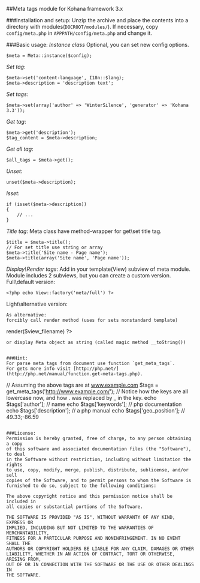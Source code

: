 ##Meta tags module for Kohana framework 3.х

###Installation and setup:
Unzip the archive and place the contents into a directory with modules(`DOCROOT/modules/`). 
If necessary, copy `config/meta.php` in `APPPATH/config/meta.php` and change it.

###Basic usage:
*Instance class* 
Optional, you can set new config options.
~~~
$meta = Meta::instance($config);
~~~
*Set tag*:
~~~
$meta->set('content-language', I18n::$lang);
$meta->description = 'description text';
~~~
*Set tags*:
~~~
$meta->set(array('author' => 'WinterSilence', 'generator' => 'Kohana 3.3'));
~~~
*Get tag*:
~~~
$meta->get('description');
$tag_content = $meta->description;
~~~
*Get all tag*:
~~~
$all_tags = $meta->get();
~~~
*Unset*:
~~~
unset($meta->description);
~~~
*Isset*:
~~~
if (isset($meta->description))
{
	// ...
}
~~~
*Title tag*:
Meta class have method-wrapper for get\set title tag.
~~~
$title = $meta->title();
// For set title use string or array
$meta->title('Site name - Page name');
$meta->title(array('Site name', 'Page name'));
~~~
*Display\Render tags*:
Add in your template(View) subview of meta module. 
Module includes 2 subviews, but you can create a custom version.
Full\default version:
~~~
<?php echo View::factory('meta/full') ?>
~~~
Light\alternative version:
<?php echo View::factory('meta/easy') ?>
~~~
As alternative: 
forcibly call render method (uses for sets nonstandard template)
~~~
<?php echo Meta::instance()->render($view_filename) ?>
~~~
or display Meta object as string (called magic method __toString())
~~~
<?php echo Meta::instance() ?>
~~~

###Hint:
For parse meta tags from document use function `get_meta_tags`.
For gets more info visit [http://php.net/](http://php.net/manual/function.get-meta-tags.php).
~~~
// Assuming the above tags are at www.example.com
$tags = get_meta_tags('http://www.example.com/');
// Notice how the keys are all lowercase now, and how . was replaced by _ in the key.
echo $tags['author'];       // name
echo $tags['keywords'];     // php documentation
echo $tags['description'];  // a php manual
echo $tags['geo_position']; // 49.33;-86.59
~~~

###License:
Permission is hereby granted, free of charge, to any person obtaining a copy
of this software and associated documentation files (the "Software"), to deal
in the Software without restriction, including without limitation the rights
to use, copy, modify, merge, publish, distribute, sublicense, and/or sell
copies of the Software, and to permit persons to whom the Software is
furnished to do so, subject to the following conditions:

The above copyright notice and this permission notice shall be included in
all copies or substantial portions of the Software.

THE SOFTWARE IS PROVIDED "AS IS", WITHOUT WARRANTY OF ANY KIND, EXPRESS OR
IMPLIED, INCLUDING BUT NOT LIMITED TO THE WARRANTIES OF MERCHANTABILITY,
FITNESS FOR A PARTICULAR PURPOSE AND NONINFRINGEMENT. IN NO EVENT SHALL THE
AUTHORS OR COPYRIGHT HOLDERS BE LIABLE FOR ANY CLAIM, DAMAGES OR OTHER
LIABILITY, WHETHER IN AN ACTION OF CONTRACT, TORT OR OTHERWISE, ARISING FROM,
OUT OF OR IN CONNECTION WITH THE SOFTWARE OR THE USE OR OTHER DEALINGS IN
THE SOFTWARE.